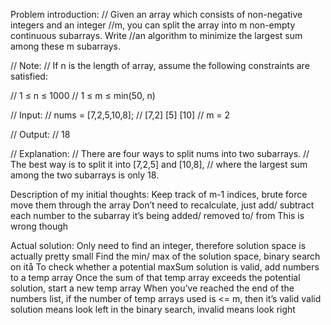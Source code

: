 Problem introduction:
// Given an array which consists of non-negative integers and an integer 
//m, you can split the array into m non-empty continuous subarrays. Write 
//an algorithm to minimize the largest sum among these m subarrays.

// Note:
// If n is the length of array, assume the following constraints are satisfied:

// 1 ≤ n ≤ 1000
// 1 ≤ m ≤ min(50, n)

// Input:
// nums = [7,2,5,10,8];
// [7,2] [5] [10]
// m = 2

// Output:
// 18

// Explanation:
// There are four ways to split nums into two subarrays.
// The best way is to split it into [7,2,5] and [10,8],
// where the largest sum among the two subarrays is only 18.


Description of my initial thoughts:
Keep track of m-1 indices, brute force move them through the array
Don’t need to recalculate, just add/ subtract each number to the subarray it’s being added/ removed to/ from
This is wrong though

Actual solution:
Only need to find an integer, therefore solution space is actually pretty small
Find the min/ max of the solution space, binary search on itå
To check whether a potential maxSum solution is valid, add numbers to a temp array
Once the sum of that temp array exceeds the potential solution, start a new temp array
When you’ve reached the end of the numbers list, if the number of temp arrays used is <= m, then it’s valid
valid solution means look left in the binary search, invalid means look right

